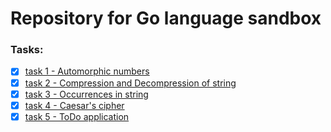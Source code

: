# Repository for Go language sandbox
### Tasks:

- [x] [task 1 - Automorphic numbers](https://github.com/KoizumiHana/Exadel-Golang-2021/tree/master/task1/number)
- [x] [task 2 - Compression and Decompression of string](https://github.com/KoizumiHana/Exadel-Golang-2021/tree/master/task2/string)
- [x] [task 3 - Occurrences in string](https://github.com/KoizumiHana/Exadel-Golang-2021/tree/master/task3/string)
- [x] [task 4 - Caesar's cipher](https://github.com/KoizumiHana/Exadel-Golang-2021/tree/master/task4/cipher)
- [x] [task 5 - ToDo application](https://github.com/KoizumiHana/Exadel-Golang-2021/tree/master/task5)
